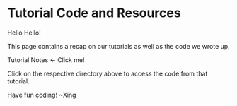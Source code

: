 # Tutorial Code and Resources

Hello Hello!

This page contains a recap on our tutorials as well as the code we wrote up.

Tutorial Notes <- Click me!

Click on the respective directory above to access the code from that tutorial.

Have fun coding! 
~Xing
